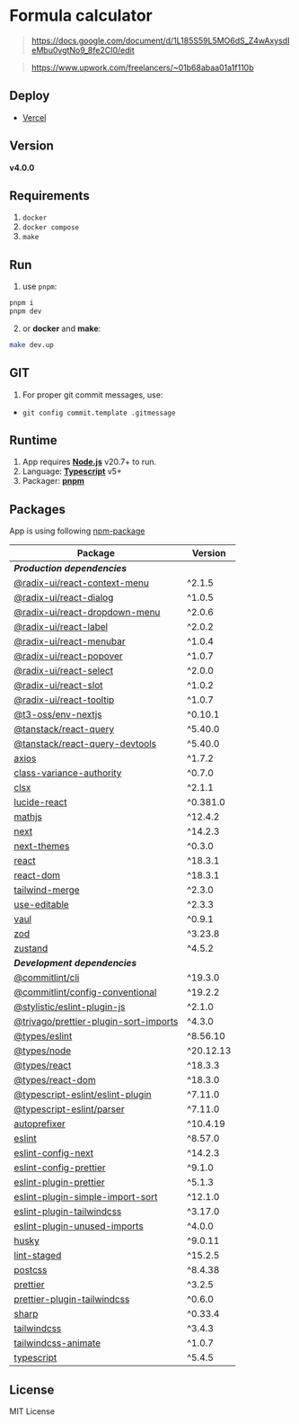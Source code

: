 # Formula calculator

> https://docs.google.com/document/d/1L185S59L5MO6dS_Z4wAxysdIeMbu0vgtNo9_8fe2CI0/edit

> https://www.upwork.com/freelancers/~01b68abaa01a1f110b

## Deploy

- [Vercel](https://formula-five.vercel.app/)

## Version

**v4.0.0**

## Requirements

1. `docker`
2. `docker compose`
3. `make`

## Run

1. use `pnpm`:
```sh
pnpm i
pnpm dev
```

2. or **docker** and **make**:
```sh
make dev.up
```

## GIT

1. For proper git commit messages, use:
- `git config commit.template .gitmessage`

## Runtime

1. App requires **[Node.js](https://nodejs.org/)** v20.7+ to run.
2. Language: **[Typescript](https://www.typescriptlang.org/)** v5+
3. Packager: **[pnpm](https://pnpm.io/)** 

## Packages

App is using following [npm-package](https://www.npmjs.com/)

| Package | Version |
| ------ | ------ |
| ***Production dependencies*** |
| [@radix-ui/react-context-menu](https://npmjs.com/package/@radix-ui/react-context-menu) | ^2.1.5 |
| [@radix-ui/react-dialog](https://npmjs.com/package/@radix-ui/react-dialog) | ^1.0.5 |
| [@radix-ui/react-dropdown-menu](https://npmjs.com/package/@radix-ui/react-dropdown-menu) | ^2.0.6 |
| [@radix-ui/react-label](https://npmjs.com/package/@radix-ui/react-label) | ^2.0.2 |
| [@radix-ui/react-menubar](https://npmjs.com/package/@radix-ui/react-menubar) | ^1.0.4 |
| [@radix-ui/react-popover](https://npmjs.com/package/@radix-ui/react-popover) | ^1.0.7 |
| [@radix-ui/react-select](https://npmjs.com/package/@radix-ui/react-select) | ^2.0.0 |
| [@radix-ui/react-slot](https://npmjs.com/package/@radix-ui/react-slot) | ^1.0.2 |
| [@radix-ui/react-tooltip](https://npmjs.com/package/@radix-ui/react-tooltip) | ^1.0.7 |
| [@t3-oss/env-nextjs](https://npmjs.com/package/@t3-oss/env-nextjs) | ^0.10.1 |
| [@tanstack/react-query](https://npmjs.com/package/@tanstack/react-query) | ^5.40.0 |
| [@tanstack/react-query-devtools](https://npmjs.com/package/@tanstack/react-query-devtools) | ^5.40.0 |
| [axios](https://npmjs.com/package/axios) | ^1.7.2 |
| [class-variance-authority](https://npmjs.com/package/class-variance-authority) | ^0.7.0 |
| [clsx](https://npmjs.com/package/clsx) | ^2.1.1 |
| [lucide-react](https://npmjs.com/package/lucide-react) | ^0.381.0 |
| [mathjs](https://npmjs.com/package/mathjs) | ^12.4.2 |
| [next](https://npmjs.com/package/next) | ^14.2.3 |
| [next-themes](https://npmjs.com/package/next-themes) | ^0.3.0 |
| [react](https://npmjs.com/package/react) | ^18.3.1 |
| [react-dom](https://npmjs.com/package/react-dom) | ^18.3.1 |
| [tailwind-merge](https://npmjs.com/package/tailwind-merge) | ^2.3.0 |
| [use-editable](https://npmjs.com/package/use-editable) | ^2.3.3 |
| [vaul](https://npmjs.com/package/vaul) | ^0.9.1 |
| [zod](https://npmjs.com/package/zod) | ^3.23.8 |
| [zustand](https://npmjs.com/package/zustand) | ^4.5.2 |
| ***Development dependencies*** |
| [@commitlint/cli](https://npmjs.com/package/@commitlint/cli) | ^19.3.0 |
| [@commitlint/config-conventional](https://npmjs.com/package/@commitlint/config-conventional) | ^19.2.2 |
| [@stylistic/eslint-plugin-js](https://npmjs.com/package/@stylistic/eslint-plugin-js) | ^2.1.0 |
| [@trivago/prettier-plugin-sort-imports](https://npmjs.com/package/@trivago/prettier-plugin-sort-imports) | ^4.3.0 |
| [@types/eslint](https://npmjs.com/package/@types/eslint) | ^8.56.10 |
| [@types/node](https://npmjs.com/package/@types/node) | ^20.12.13 |
| [@types/react](https://npmjs.com/package/@types/react) | ^18.3.3 |
| [@types/react-dom](https://npmjs.com/package/@types/react-dom) | ^18.3.0 |
| [@typescript-eslint/eslint-plugin](https://npmjs.com/package/@typescript-eslint/eslint-plugin) | ^7.11.0 |
| [@typescript-eslint/parser](https://npmjs.com/package/@typescript-eslint/parser) | ^7.11.0 |
| [autoprefixer](https://npmjs.com/package/autoprefixer) | ^10.4.19 |
| [eslint](https://npmjs.com/package/eslint) | ^8.57.0 |
| [eslint-config-next](https://npmjs.com/package/eslint-config-next) | ^14.2.3 |
| [eslint-config-prettier](https://npmjs.com/package/eslint-config-prettier) | ^9.1.0 |
| [eslint-plugin-prettier](https://npmjs.com/package/eslint-plugin-prettier) | ^5.1.3 |
| [eslint-plugin-simple-import-sort](https://npmjs.com/package/eslint-plugin-simple-import-sort) | ^12.1.0 |
| [eslint-plugin-tailwindcss](https://npmjs.com/package/eslint-plugin-tailwindcss) | ^3.17.0 |
| [eslint-plugin-unused-imports](https://npmjs.com/package/eslint-plugin-unused-imports) | ^4.0.0 |
| [husky](https://npmjs.com/package/husky) | ^9.0.11 |
| [lint-staged](https://npmjs.com/package/lint-staged) | ^15.2.5 |
| [postcss](https://npmjs.com/package/postcss) | ^8.4.38 |
| [prettier](https://npmjs.com/package/prettier) | ^3.2.5 |
| [prettier-plugin-tailwindcss](https://npmjs.com/package/prettier-plugin-tailwindcss) | ^0.6.0 |
| [sharp](https://npmjs.com/package/sharp) | ^0.33.4 |
| [tailwindcss](https://npmjs.com/package/tailwindcss) | ^3.4.3 |
| [tailwindcss-animate](https://npmjs.com/package/tailwindcss-animate) | ^1.0.7 |
| [typescript](https://npmjs.com/package/typescript) | ^5.4.5 |

## License

MIT License
